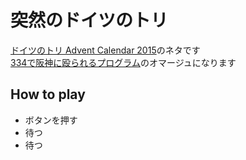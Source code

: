 # 突然のドイツのトリ

[ドイツのトリ Advent Calendar 2015](//www.adventar.org/calendars/830)のネタです  
[334で阪神に殴られるプログラム](https://twitter.com/nagomi_s/status/392651110860595200)のオマージュになります


## How to play

- ボタンを押す
- 待つ
- 待つ
